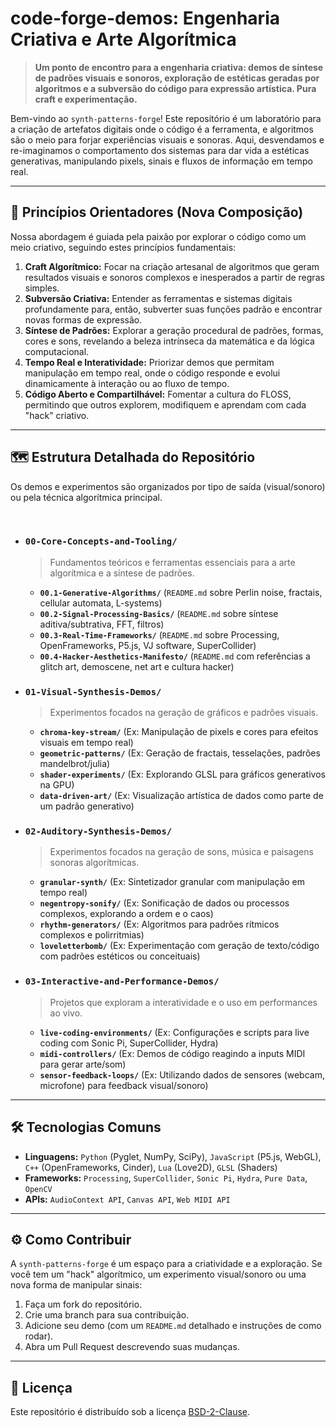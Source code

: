 # code-forge-demos: Engenharia Criativa e Arte Algorítmica

> **Um ponto de encontro para a engenharia criativa: demos de síntese de padrões visuais e sonoros, exploração de estéticas geradas por algoritmos e a subversão do código para expressão artística. Pura craft e experimentação.**

Bem-vindo ao `synth-patterns-forge`\! Este repositório é um laboratório para a criação de artefatos digitais onde o código é a ferramenta, e algoritmos são o meio para forjar experiências visuais e sonoras. Aqui, desvendamos e re-imaginamos o comportamento dos sistemas para dar vida a estéticas generativas, manipulando pixels, sinais e fluxos de informação em tempo real.

---

## 🌟 Princípios Orientadores (Nova Composição)

Nossa abordagem é guiada pela paixão por explorar o código como um meio criativo, seguindo estes princípios fundamentais:

1.  **Craft Algorítmico:** Focar na criação artesanal de algoritmos que geram resultados visuais e sonoros complexos e inesperados a partir de regras simples.
2.  **Subversão Criativa:** Entender as ferramentas e sistemas digitais profundamente para, então, subverter suas funções padrão e encontrar novas formas de expressão.
3.  **Síntese de Padrões:** Explorar a geração procedural de padrões, formas, cores e sons, revelando a beleza intrínseca da matemática e da lógica computacional.
4.  **Tempo Real e Interatividade:** Priorizar demos que permitam manipulação em tempo real, onde o código responde e evolui dinamicamente à interação ou ao fluxo de tempo.
5.  **Código Aberto e Compartilhável:** Fomentar a cultura do FLOSS, permitindo que outros explorem, modifiquem e aprendam com cada "hack" criativo.

---

## 🗺️ Estrutura Detalhada do Repositório

Os demos e experimentos são organizados por tipo de saída (visual/sonoro) ou pela técnica algorítmica principal.

<br>

* ### `00-Core-Concepts-and-Tooling/`
    > Fundamentos teóricos e ferramentas essenciais para a arte algorítmica e a síntese de padrões.
    >
    * **`00.1-Generative-Algorithms/`** (`README.md` sobre Perlin noise, fractais, cellular automata, L-systems)
    * **`00.2-Signal-Processing-Basics/`** (`README.md` sobre síntese aditiva/subtrativa, FFT, filtros)
    * **`00.3-Real-Time-Frameworks/`** (`README.md` sobre Processing, OpenFrameworks, P5.js, VJ software, SuperCollider)
    * **`00.4-Hacker-Aesthetics-Manifesto/`** (`README.md` com referências a glitch art, demoscene, net art e cultura hacker)

* ### `01-Visual-Synthesis-Demos/`
    > Experimentos focados na geração de gráficos e padrões visuais.
    >
    * **`chroma-key-stream/`** (Ex: Manipulação de pixels e cores para efeitos visuais em tempo real)
    * **`geometric-patterns/`** (Ex: Geração de fractais, tesselações, padrões mandelbrot/julia)
    * **`shader-experiments/`** (Ex: Explorando GLSL para gráficos generativos na GPU)
    * **`data-driven-art/`** (Ex: Visualização artística de dados como parte de um padrão generativo)

* ### `02-Auditory-Synthesis-Demos/`
    > Experimentos focados na geração de sons, música e paisagens sonoras algorítmicas.
    >
    * **`granular-synth/`** (Ex: Sintetizador granular com manipulação em tempo real)
    * **`negentropy-sonify/`** (Ex: Sonificação de dados ou processos complexos, explorando a ordem e o caos)
    * **`rhythm-generators/`** (Ex: Algoritmos para padrões rítmicos complexos e polirritmias)
    * **`loveletterbomb/`** (Ex: Experimentação com geração de texto/código com padrões estéticos ou conceituais)

* ### `03-Interactive-and-Performance-Demos/`
    > Projetos que exploram a interatividade e o uso em performances ao vivo.
    >
    * **`live-coding-environments/`** (Ex: Configurações e scripts para live coding com Sonic Pi, SuperCollider, Hydra)
    * **`midi-controllers/`** (Ex: Demos de código reagindo a inputs MIDI para gerar arte/som)
    * **`sensor-feedback-loops/`** (Ex: Utilizando dados de sensores (webcam, microfone) para feedback visual/sonoro)

---

## 🛠️ Tecnologias Comuns

* **Linguagens:** `Python` (Pyglet, NumPy, SciPy), `JavaScript` (P5.js, WebGL), `C++` (OpenFrameworks, Cinder), `Lua` (Love2D), `GLSL` (Shaders)
* **Frameworks:** `Processing`, `SuperCollider`, `Sonic Pi`, `Hydra`, `Pure Data`, `OpenCV`
* **APIs:** `AudioContext API`, `Canvas API`, `Web MIDI API`

---

## ⚙️ Como Contribuir

A `synth-patterns-forge` é um espaço para a criatividade e a exploração. Se você tem um "hack" algorítmico, um experimento visual/sonoro ou uma nova forma de manipular sinais:

1.  Faça um fork do repositório.
2.  Crie uma branch para sua contribuição.
3.  Adicione seu demo (com um `README.md` detalhado e instruções de como rodar).
4.  Abra um Pull Request descrevendo suas mudanças.

---

## 📜 Licença

Este repositório é distribuído sob a licença [BSD-2-Clause](LICENSE.md).
